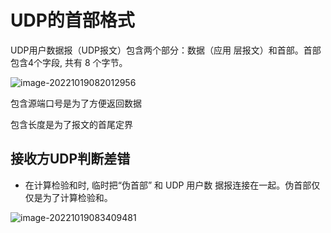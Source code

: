 # UDP的首部格式

UDP用户数据报（UDP报文）包含两个部分：数据（应用 层报文）和首部。首部包含4个字段, 共有 8 个字节。

![image-20221019082012956](https://mypic-1312707183.cos.ap-nanjing.myqcloud.com/image-20221019082012956.png)

包含源端口号是为了方便返回数据

包含长度是为了报文的首尾定界

## 接收方UDP判断差错

- 在计算检验和时, 临时把“伪首部” 和 UDP 用户数 据报连接在一起。伪首部仅仅是为了计算检验和。

![image-20221019083409481](https://mypic-1312707183.cos.ap-nanjing.myqcloud.com/image-20221019083409481.png)